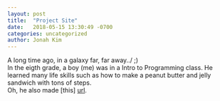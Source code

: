 ```yaml
---
layout: post
title:  "Project Site"
date:   2018-05-15 13:30:49 -0700
categories: uncategorized
author: Jonah Kim
---
```


A long time ago, in a galaxy far, far away../ ;)
<br>
In the eigth grade, a boy (me) was in a Intro to Programming class. He learned many life skills such as how to make a peanut butter and jelly sandwich with tons of steps.
<br>
Oh, he also made [this] [url].

[url]: /website/
